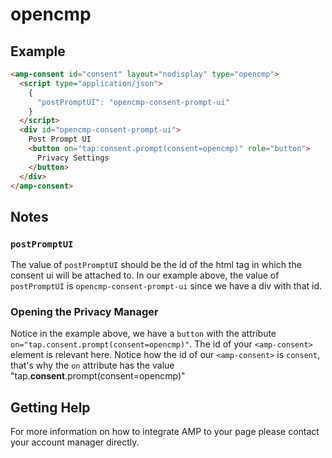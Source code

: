 <!---
Copyright 2020 The AMP HTML Authors. All Rights Reserved.

Licensed under the Apache License, Version 2.0 (the "License");
you may not use this file except in compliance with the License.
You may obtain a copy of the License at

      http://www.apache.org/licenses/LICENSE-2.0

Unless required by applicable law or agreed to in writing, software
distributed under the License is distributed on an "AS-IS" BASIS,
WITHOUT WARRANTIES OR CONDITIONS OF ANY KIND, either express or implied.
See the License for the specific language governing permissions and
limitations under the License.
-->

# opencmp

## Example

```html
<amp-consent id="consent" layout="nodisplay" type="opencmp">
  <script type="application/json">
    {
      "postPromptUI": "opencmp-consent-prompt-ui"
    }
  </script>
  <div id="opencmp-consent-prompt-ui">
    Post Prompt UI
    <button on="tap:consent.prompt(consent=opencmp)" role="button">
      Privacy Settings
    </button>
  </div>
</amp-consent>
```

## Notes

### `postPromptUI`

The value of `postPromptUI` should be the id of the html tag in which the consent ui will be attached to. In our example above, the value of `postPromptUI` is `opencmp-consent-prompt-ui` since we have a div with that id.

### Opening the Privacy Manager

Notice in the example above, we have a `button` with the attribute `on="tap.consent.prompt(consent=opencmp)"`. The id of your `<amp-consent>` element is relevant here. Notice how the id of our `<amp-consent>` is `consent`, that's why the `on` attribute has the value "tap.**consent**.prompt(consent=opencmp)"

## Getting Help

For more information on how to integrate AMP to your page please contact your account manager directly.
